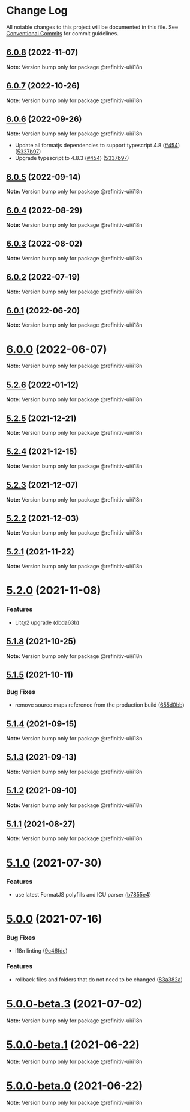 # Change Log

All notable changes to this project will be documented in this file.
See [Conventional Commits](https://conventionalcommits.org) for commit guidelines.

## [6.0.8](https://github.com/Refinitiv/refinitiv-ui/compare/@refinitiv-ui/i18n@6.0.7...@refinitiv-ui/i18n@6.0.8) (2022-11-07)

**Note:** Version bump only for package @refinitiv-ui/i18n





## [6.0.7](https://github.com/Refinitiv/refinitiv-ui/compare/@refinitiv-ui/i18n@6.0.6...@refinitiv-ui/i18n@6.0.7) (2022-10-26)

**Note:** Version bump only for package @refinitiv-ui/i18n





## [6.0.6](https://github.com/Refinitiv/refinitiv-ui/compare/@refinitiv-ui/i18n@6.0.5...@refinitiv-ui/i18n@6.0.6) (2022-09-26)

**Note:** Version bump only for package @refinitiv-ui/i18n

* Update all formatjs dependencies to support typescript 4.8 ([#454](https://github.com/Refinitiv/refinitiv-ui/pull/454)) ([5337b97](https://github.com/Refinitiv/refinitiv-ui/commit/5337b97dc6958f84b36bdbffdea6dfbbc5203596))
* Upgrade typescript to 4.8.3 ([#454](https://github.com/Refinitiv/refinitiv-ui/pull/454)) ([5337b97](https://github.com/Refinitiv/refinitiv-ui/commit/5337b97dc6958f84b36bdbffdea6dfbbc5203596))





## [6.0.5](https://github.com/Refinitiv/refinitiv-ui/compare/@refinitiv-ui/i18n@6.0.4...@refinitiv-ui/i18n@6.0.5) (2022-09-14)

**Note:** Version bump only for package @refinitiv-ui/i18n





## [6.0.4](https://github.com/Refinitiv/refinitiv-ui/compare/@refinitiv-ui/i18n@6.0.3...@refinitiv-ui/i18n@6.0.4) (2022-08-29)

**Note:** Version bump only for package @refinitiv-ui/i18n





## [6.0.3](https://github.com/Refinitiv/refinitiv-ui/compare/@refinitiv-ui/i18n@6.0.2...@refinitiv-ui/i18n@6.0.3) (2022-08-02)

**Note:** Version bump only for package @refinitiv-ui/i18n





## [6.0.2](https://github.com/Refinitiv/refinitiv-ui/compare/@refinitiv-ui/i18n@6.0.1...@refinitiv-ui/i18n@6.0.2) (2022-07-19)

**Note:** Version bump only for package @refinitiv-ui/i18n





## [6.0.1](https://github.com/Refinitiv/refinitiv-ui/compare/@refinitiv-ui/i18n@6.0.0...@refinitiv-ui/i18n@6.0.1) (2022-06-20)

**Note:** Version bump only for package @refinitiv-ui/i18n





# [6.0.0](https://github.com/Refinitiv/refinitiv-ui/compare/@refinitiv-ui/i18n@6.0.0-next.2...@refinitiv-ui/i18n@6.0.0) (2022-06-07)

**Note:** Version bump only for package @refinitiv-ui/i18n





## [5.2.6](https://github.com/Refinitiv/refinitiv-ui/compare/@refinitiv-ui/i18n@5.2.5...@refinitiv-ui/i18n@5.2.6) (2022-01-12)

**Note:** Version bump only for package @refinitiv-ui/i18n





## [5.2.5](https://github.com/Refinitiv/refinitiv-ui/compare/@refinitiv-ui/i18n@5.2.4...@refinitiv-ui/i18n@5.2.5) (2021-12-21)

**Note:** Version bump only for package @refinitiv-ui/i18n





## [5.2.4](https://github.com/Refinitiv/refinitiv-ui/compare/@refinitiv-ui/i18n@5.2.3...@refinitiv-ui/i18n@5.2.4) (2021-12-15)

**Note:** Version bump only for package @refinitiv-ui/i18n





## [5.2.3](https://github.com/Refinitiv/refinitiv-ui/compare/@refinitiv-ui/i18n@5.2.2...@refinitiv-ui/i18n@5.2.3) (2021-12-07)

**Note:** Version bump only for package @refinitiv-ui/i18n





## [5.2.2](https://github.com/Refinitiv/refinitiv-ui/compare/@refinitiv-ui/i18n@5.2.1...@refinitiv-ui/i18n@5.2.2) (2021-12-03)

**Note:** Version bump only for package @refinitiv-ui/i18n





## [5.2.1](https://github.com/Refinitiv/refinitiv-ui/compare/@refinitiv-ui/i18n@5.2.0...@refinitiv-ui/i18n@5.2.1) (2021-11-22)

**Note:** Version bump only for package @refinitiv-ui/i18n





# [5.2.0](https://github.com/Refinitiv/refinitiv-ui/compare/@refinitiv-ui/i18n@5.1.8...@refinitiv-ui/i18n@5.2.0) (2021-11-08)


### Features

* Lit@2 upgrade ([dbda63b](https://github.com/Refinitiv/refinitiv-ui/commit/dbda63be97257f891cb1f2c5ff46b638c70e0b15))





## [5.1.8](https://github.com/Refinitiv/refinitiv-ui/compare/@refinitiv-ui/i18n@5.1.5...@refinitiv-ui/i18n@5.1.8) (2021-10-25)

**Note:** Version bump only for package @refinitiv-ui/i18n





## [5.1.5](https://github.com/Refinitiv/refinitiv-ui/compare/@refinitiv-ui/i18n@5.1.4...@refinitiv-ui/i18n@5.1.5) (2021-10-11)


### Bug Fixes

* remove source maps reference from the production build ([655d0bb](https://github.com/Refinitiv/refinitiv-ui/commit/655d0bb57290e5fe1276bf1a99bd7a0190d7a2f8))





## [5.1.4](https://git.sami.int.thomsonreuters.com/elf/refinitiv-ui/compare/@refinitiv-ui/i18n@5.1.3...@refinitiv-ui/i18n@5.1.4) (2021-09-15)

**Note:** Version bump only for package @refinitiv-ui/i18n





## [5.1.3](https://git.sami.int.thomsonreuters.com/elf/refinitiv-ui/compare/@refinitiv-ui/i18n@5.1.2...@refinitiv-ui/i18n@5.1.3) (2021-09-13)

**Note:** Version bump only for package @refinitiv-ui/i18n





## [5.1.2](https://git.sami.int.thomsonreuters.com/elf/refinitiv-ui/compare/@refinitiv-ui/i18n@5.1.1...@refinitiv-ui/i18n@5.1.2) (2021-09-10)

**Note:** Version bump only for package @refinitiv-ui/i18n





## [5.1.1](https://git.sami.int.thomsonreuters.com/elf/refinitiv-ui/compare/@refinitiv-ui/i18n@5.1.0...@refinitiv-ui/i18n@5.1.1) (2021-08-27)

**Note:** Version bump only for package @refinitiv-ui/i18n





# [5.1.0](https://git.sami.int.thomsonreuters.com/elf/refinitiv-ui/compare/@refinitiv-ui/i18n@5.0.0...@refinitiv-ui/i18n@5.1.0) (2021-07-30)


### Features

* use latest FormatJS polyfills and ICU parser ([b7855e4](https://git.sami.int.thomsonreuters.com/elf/refinitiv-ui/commits/b7855e409d10d9c8b9f31a34953470549295a8ab))





# [5.0.0](https://git.sami.int.thomsonreuters.com/elf/refinitiv-ui/compare/@refinitiv-ui/i18n@5.0.0-beta.3...@refinitiv-ui/i18n@5.0.0) (2021-07-16)


### Bug Fixes

* i18n linting ([9c46fdc](https://git.sami.int.thomsonreuters.com/elf/refinitiv-ui/commits/9c46fdcc5a4e0c01784c5820086b1de58c2d954c))


### Features

* rollback files and folders that do not need to be changed ([83a382a](https://git.sami.int.thomsonreuters.com/elf/refinitiv-ui/commits/83a382a522c10895b4c31c69fe19f5f7d00c9f66))





# [5.0.0-beta.3](https://git.sami.int.thomsonreuters.com/elf/refinitiv-ui/compare/@refinitiv-ui/i18n@5.0.0-beta.1...@refinitiv-ui/i18n@5.0.0-beta.3) (2021-07-02)

**Note:** Version bump only for package @refinitiv-ui/i18n

# [5.0.0-beta.1](https://git.sami.int.thomsonreuters.com/elf/refinitiv-ui/compare/@refinitiv-ui/i18n@5.0.0-beta.0...@refinitiv-ui/i18n@5.0.0-beta.1) (2021-06-22)

**Note:** Version bump only for package @refinitiv-ui/i18n

# [5.0.0-beta.0](https://git.sami.int.thomsonreuters.com/elf/refinitiv-ui/compare/@refinitiv-ui/i18n@5.0.0-alpha.6...@refinitiv-ui/i18n@5.0.0-beta.0) (2021-06-22)

**Note:** Version bump only for package @refinitiv-ui/i18n
